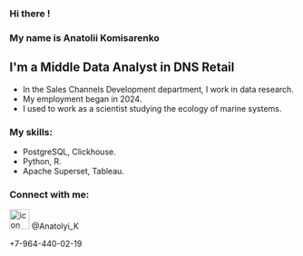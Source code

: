 ### Hi there !

### My name is Anatolii Komisarenko

## I'm a Middle Data Analyst in DNS Retail

* In the Sales Channels Development department, I work in data research.
* My employment began in 2024.
* I used to work as a scientist studying the ecology of marine systems.

### My skills:

* PostgreSQL, Clickhouse.
* Python, R.
* Apache Superset, Tableau.

### Connect with me:
<image src="https://cdn-icons-png.flaticon.com/128/152/152827.png" alt="icon" width="35" height="35">
@Anatolyi_K
  
+7-964-440-02-19
